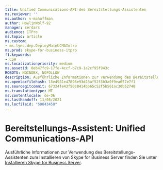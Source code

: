 ```yaml
---
title: Unified Communications-API des Bereitstellungs-Assistenten
ms.reviewer: ''
ms.author: v-mahoffman
author: HowlinWolf-92
manager: serdars
audience: ITPro
ms.topic: article
ms.custom:
- ms.lync.dep.DeployMainUCMAIntro
ms.prod: skype-for-business-itpro
f1.keywords:
- CSH
ms.localizationpriority: medium
ms.assetid: 0eb47fc9-17fe-4ccf-b7c9-1a2cf95f943c
ROBOTS: NOINDEX, NOFOLLOW
description: Ausführliche Informationen zur Verwendung des Bereitstellungs-Assistenten zum Installieren von Skype for Business Server finden Sie unter Installieren Skype for Business Server.
ms.openlocfilehash: 18e4981e47895e93d28af52f8b3a0f9ea657e7f1
ms.sourcegitcommit: 67324fe43f50c8414bb65c52f5b561ac30b52748
ms.translationtype: MT
ms.contentlocale: de-DE
ms.lasthandoff: 11/08/2021
ms.locfileid: "60843458"
---
```

# <a name="deployment-wizard-unified-communications-api"></a>Bereitstellungs-Assistent: Unified Communications-API
 
Ausführliche Informationen zur Verwendung des Bereitstellungs-Assistenten zum Installieren von Skype for Business Server finden Sie unter [Installieren Skype for Business Server](../../../deploy/install/install.md).
  

